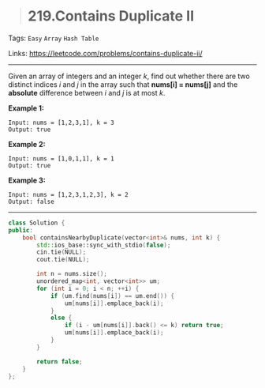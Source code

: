 > # 219.Contains Duplicate II

Tags: `Easy` `Array` `Hash Table`

Links: https://leetcode.com/problems/contains-duplicate-ii/

-----

Given an array of integers and an integer *k*, find out whether there are two distinct indices *i* and *j* in the array such that **nums[i] = nums[j]** and the **absolute** difference between *i* and *j* is at most *k*.

**Example 1:**

```
Input: nums = [1,2,3,1], k = 3
Output: true
```

**Example 2:**

```
Input: nums = [1,0,1,1], k = 1
Output: true
```

**Example 3:**

```
Input: nums = [1,2,3,1,2,3], k = 2
Output: false
```

----

```c++
class Solution {
public:
    bool containsNearbyDuplicate(vector<int>& nums, int k) {
        std::ios_base::sync_with_stdio(false);
        cin.tie(NULL);
        cout.tie(NULL);  

        int n = nums.size();
        unordered_map<int, vector<int>> um;
        for (int i = 0; i < n; ++i) {
            if (um.find(nums[i]) == um.end()) {
                um[nums[i]].emplace_back(i);                
            }
            else {
                if (i - um[nums[i]].back() <= k) return true;
                um[nums[i]].emplace_back(i);
            }
        }

        return false;
    }
};
```

